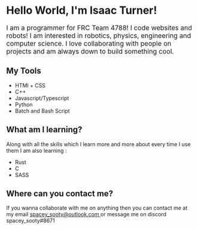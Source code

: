 <!DOCTYPE html>
<html>
<head>
<style>
  #font1 {
    font-size: 125%;
  }
</style>
</head>
<body>
<h1> Hello World, I'm Isaac Turner! </h1>
<p id="font1"> I am a programmer for FRC Team 4788! I code websites and robots! I am interested in robotics, physics, engineering and computer science. I love collaborating with people on projects and am always down to build something cool. </p>
<h2> My Tools </h2>
<ul>
<li> HTMl + CSS </li>
<li> C++ </li>
<li> Javascript/Typescript </li>
<li> Python </li>
<li> Batch and Bash Script </li>
</ul>
<h2> What am I learning? </h2>
<p> Along with all the skills which I learn more and more about every time I use them I am also learning : </p>
<ul> <li> Rust </li> <li> C </li> <li> SASS </li> </ul>
<h2 font="font1"> Where can you contact me? </h2>
<p> If you wanna collaborate with me on anything then you can contact me at my email <a href="spacey_sooty@outlook.com"> spacey_sooty@outlook.com </a> or message me on discord spacey_sooty#8671</p>
</body>
</html>